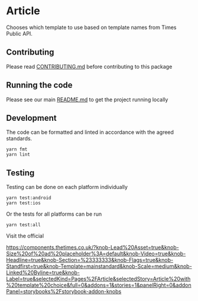 # Article

Chooses which template to use based on template names from Times Public API.

## Contributing

Please read [CONTRIBUTING.md](./CONTRIBUTING.md) before contributing to this
package

## Running the code

Please see our main [README.md](../README.md) to get the project running locally

## Development

The code can be formatted and linted in accordance with the agreed standards.

```
yarn fmt
yarn lint
```

## Testing

Testing can be done on each platform individually

```
yarn test:android
yarn test:ios
```

Or the tests for all platforms can be run

```
yarn test:all
```

Visit the official

https://components.thetimes.co.uk/?knob-Lead%20Asset=true&knob-Size%20of%20ad%20placeholder%3A=default&knob-Video=true&knob-Headline=true&knob-Section=%23333333&knob-Flags=true&knob-Standfirst=true&knob-Template=mainstandard&knob-Scale=medium&knob-Linked%20Byline=true&knob-Label=true&selectedKind=Pages%2FArticle&selectedStory=Article%20with%20template%20choice&full=0&addons=1&stories=1&panelRight=0&addonPanel=storybooks%2Fstorybook-addon-knobs
